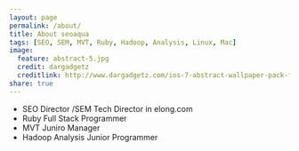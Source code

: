 ```yaml
---
layout: page
permalink: /about/
title: About seoaqua
tags: [SEO, SEM, MVT, Ruby, Hadoop, Analysis, Linux, Mac]
image:
  feature: abstract-5.jpg
  credit: dargadgetz
  creditlink: http://www.dargadgetz.com/ios-7-abstract-wallpaper-pack-for-iphone-5-and-ipod-touch-retina/
share: true
---
```


* SEO Director /SEM Tech Director in elong.com
* Ruby Full Stack Programmer
* MVT Juniro Manager
* Hadoop Analysis Junior Programmer
